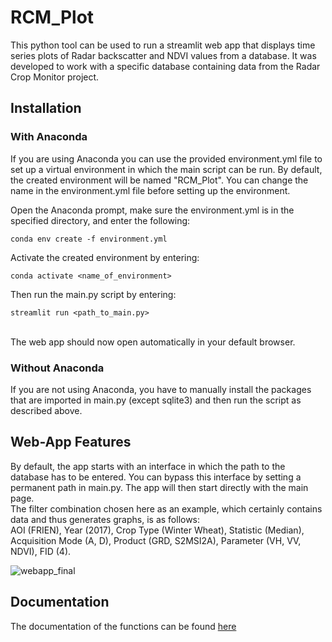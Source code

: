 # RCM_Plot
This python tool can be used to run a streamlit web app that displays time series plots of Radar backscatter and NDVI values from a database. It was developed to work with a specific database containing data from the Radar Crop Monitor project. 

## Installation
### With Anaconda
If you are using Anaconda you can use the provided environment.yml file to set up a virtual environment in which the main script can be run. 
By default, the created environment will be named "RCM_Plot". You can change the name in the environment.yml file before setting up the environment.

Open the Anaconda prompt, make sure the environment.yml is in the specified directory, and enter the following:
```
conda env create -f environment.yml
```

Activate the created environment by entering:
```
conda activate <name_of_environment>
```

Then run the main.py script by entering:
```
streamlit run <path_to_main.py>
```
<br>
The web app should now open automatically in your default browser.
<br>

### Without Anaconda
If you are not using Anaconda, you have to manually install the packages that are imported in main.py (except sqlite3) and then run the script as described above.
<br>

## Web-App Features
By default, the app starts with an interface in which the path to the database has to be entered. You can bypass this interface by setting a permanent path in main.py. The app will then start directly with the main page.
<br>
The filter combination chosen here as an example, which certainly contains data and thus generates graphs, is as follows:
<br>
AOI (FRIEN), Year (2017), Crop Type (Winter Wheat), Statistic (Median), Acquisition Mode (A, D), Product (GRD, S2MSI2A), Parameter (VH, VV, NDVI), FID (4).
<br>

![webapp_final](https://user-images.githubusercontent.com/80339685/155840913-adf290b7-96e9-4ce2-bd44-90996c6e3a09.jpg)


## Documentation
The documentation of the functions can be found [here](https://rcm-plot.readthedocs.io/en/latest/#) 
